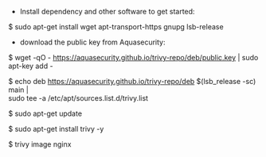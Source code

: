 * Install dependency and other software to get started:

$  sudo apt-get install wget apt-transport-https gnupg lsb-release

*  download the public key from Aquasecurity:

$ wget -qO - https://aquasecurity.github.io/trivy-repo/deb/public.key | sudo apt-key add -


$ echo deb https://aquasecurity.github.io/trivy-repo/deb $(lsb_release -sc) main | \
sudo tee -a /etc/apt/sources.list.d/trivy.list


$ sudo apt-get update

$ sudo apt-get install trivy -y

$ trivy image nginx

